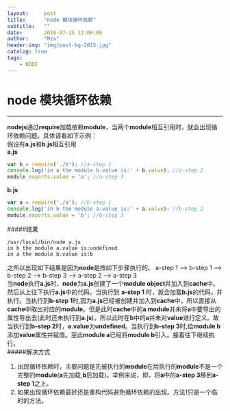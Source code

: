 ```yaml
---
layout:     post
title:      "node 模块循环依赖"
subtitle:   ""
date:       2016-07-15 12:00:00
author:     "Mzx"
header-img: "img/post-bg-2015.jpg"
catalog: true
tags:
    - NODE
---
```

# node 模块循环依赖
----
**nodejs**通过**require**加载依赖**module**，当两个**module**相互引用时，就会出现循环依赖问题。具体请看如下示例：  
假设有**a.js**和**b.js**相互引用    
**a.js**

```js
var b = require('./b'); //a-step 1
console.log('in a the module b.value is:' + b.value); //a-step 2
module.exports.value = 'a'; //a-step 3
```
**b.js**

```js
var a = require('./a'); //b-step 1
console.log('in b the module a.value is:' + a.value); //b-step 2
module.exports.value = 'b'; //b-step 3
```
#####结果  

```
/usr/local/bin/node a.js
in b the module a.value is:undefined
in a the module b.value is:b
```

之所以出现如下结果是因为**node**是按如下步骤执行的。
a-step 1 --> b-step 1 --> b-step 2 --> b-step 3 --> a-step 2 --> a-step 3   
当**node**执行**a.js**时，**node**为**a.js**创建了一个**module object**并加入到**cache**中。然后从上往下执行**a.js**中的代码。当执行到 **a-step 1** 时，就会加载**b.js**的代码，并执行。当执行到**b-step 1**时,因为**a.js**已经被创建并加入到**cache**中，所以直接从**cache**中取出对应的**module**。但是此时**cache**中的**a module**并未将**a**中要导出的属性导出去(此时还未执行到**a.js**)。所以此时在**b**中的**a**并未对**value**进行定义。故当执行到**b-step 2**时，**a.value**为**undefined**。当执行到**b-step 3**时,给**module b**添加**value**属性并赋值。至此**module a**已经将**module b**引入。接着往下继续执行。  
#####解决方式
1. 出现循环依赖时，主要问题是先被执行的**module**在后执行的**module**不是一个完整的**module**(**a**先加载,**b**后加载)。举例来说，即，将**a**中的**a-step 3**移到**a-step 1**之上。
2. 如果出现循环依赖最好还是重构代码避免循环依赖的出现。方法1只是一个临时的方法。

